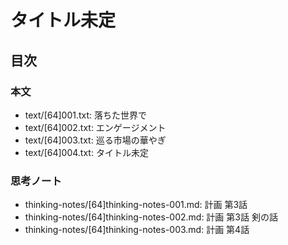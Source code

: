 # タイトル未定
## 目次
### 本文
- text/[64]001.txt: 落ちた世界で
- text/[64]002.txt: エンゲージメント
- text/[64]003.txt: 巡る市場の華やぎ
- text/[64]004.txt: タイトル未定

### 思考ノート
- thinking-notes/[64]thinking-notes-001.md: 計画 第3話
- thinking-notes/[64]thinking-notes-002.md: 計画 第3話 剣の話
- thinking-notes/[64]thinking-notes-003.md: 計画 第4話
